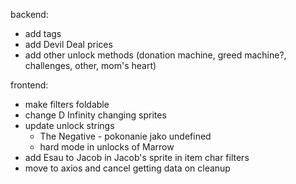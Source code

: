 backend:

- add tags
- add Devil Deal prices
- add other unlock methods (donation machine, greed machine?, challenges, other, mom's heart)

frontend:

- make filters foldable
- change D Infinity changing sprites
- update unlock strings
  - The Negative - pokonanie jako undefined
  - hard mode in unlocks of Marrow
- add Esau to Jacob in Jacob's sprite in item char filters
- move to axios and cancel getting data on cleanup
